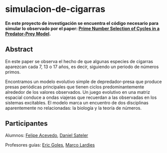 # simulacion-de-cigarras

#### En este proyecto de investigación se encuentra el código necesario para simular lo observado por el paper: [Prime Number Selection of Cycles in a Predator-Prey Model](https://onlinelibrary.wiley.com/doi/abs/10.1002/cplx.1040). 

## Abstract
En este paper se observa el hecho de que algunas especies de cigarras aparezcan cada 7, 13 o 17 años, es decir, siguiendo un periodo de números primos. 

Encontramos un modelo evolutivo simple de depredador-presa que produce presas periódicas principales que tienen ciclos predominantemente alrededor de los valores observados. Un juego evolutivo en una matriz espacial conduce a ondas viajeras que recuerdan a las observadas en los sistemas excitables.
El modelo marca un encuentro de dos disciplinas aparentemente no relacionadas: la biología y la teoría de números.


## Participantes
Alumnos: [Felipe Acevedo](github.com/jorgeluisgarcia), [Daniel Sateler](github.com/joseluisgarcia)

Profesores guías: [Eric Goles](https://es.wikipedia.org/wiki/Eric_Goles), [Marco Lardies](https://www.researchgate.net/profile/Marco-Lardies)
